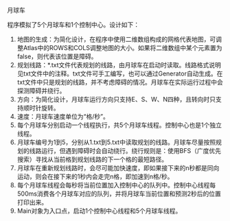 月球车

程序模拟了5个月球车和1个控制中心。设计如下：
1. 地图的生成：为简化设计，在程序中使用二维数组构成的网格代表地图，可调整Atlas中的ROWS和COLS调整地图的大小。如果将二维数组中某个元素置为false，则代表该位置是障碍。
2. 规划线路：*.txt文件代表规划的线路，由月球车在启动时读取。线路格式说明见txt文件中的注释。txt文件可手工编写，也可以通过Generator自动生成。在txt文件中只是规划的线路，并不考虑障碍的情况。月球车在实际运行过程中会探测障碍并绕行。
3. 方向：为简化设计，月球车运行方向只支持E、S、W、N四种，且转向时只支持顺时针旋转。
4. 速度：月球车速度单位为“格/秒”。
5. 每个月球车分别启动一个线程执行，共5个月球车线程。控制中心也是1个独立线程。
6. 月球车编号为1到5，分别从1.txt到5.txt中读取规划的线路。月球车尽量按照规划的线路运行，但遇到障碍时会自动绕行。绕行规则是：使用BFS（广度优先搜索）寻找从当前格到规划线路的下一个格的最短路径。
7. 月球车在重新规划线路时，会尽可能加快速度，即如果接下来的n秒都是同向运动，则会在接下来的1秒内会走完n格，即加速到n格/秒。
8. 每个月球车线程会每秒将当前位置加入控制中心的队列中。控制中心线程每500ms消费各个月球车对应的队列，并将月球车当前位置和预测2秒后的位置打印出来。
9. Main对象为入口点，启动1个控制中心线程和5个月球车线程。



